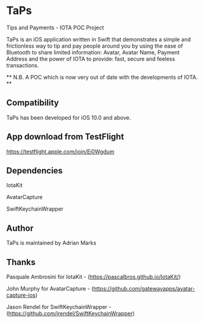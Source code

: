 # TaPs

Tips and Payments - IOTA POC Project

TaPs is an iOS application written in Swift that demonstrates a simple and frictionless way to tip and pay people around you by using the ease of Bluetooth to share limited information: Avatar, Avatar Name, Payment Address and the power of IOTA to provide: fast, secure and feeless transactions.

** N.B. A POC which is now very out of date with the developments of IOTA. **

## Compatibility

TaPs has been developed for iOS 10.0 and above.

## App download from TestFlight

https://testflight.apple.com/join/Ej0Wgdum

## Dependencies

IotaKit

AvatarCapture

SwiftKeychainWrapper


## Author

TaPs is maintained by Adrian Marks

## Thanks

Pasquale Ambrosini for IotaKit - (https://pascalbros.github.io/IotaKit/)

John Murphy for AvatarCapture - (https://github.com/gatewayapps/avatar-capture-ios)

Jason Rendel for SwiftKeychainWrapper - (https://github.com/jrendel/SwiftKeychainWrapper)
